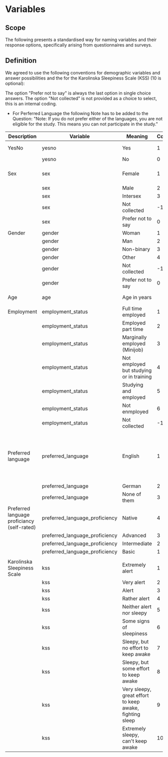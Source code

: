 # Variables

## Scope

The following presents a standardised way for naming variables and their response options, specifically arising from questionnaires and surveys.

## Definition

We agreed to use the following conventions for demographic variables and answer possibilities and the for the Karolinska Sleepiness Scale (KSS) (10 is optional):

The option "Prefer not to say" is always the last option in single choice answers.
The option "Not collected" is not provided as a choice to select, this is an internal coding.
* For Perferred Language the following Note has to be added to the Question:
"Note: If you do not prefer either of the languages, you are not eligible for the study.
       This means you can not participate in the study."



| Description        | Variable           | Meaning                                  | Code | Question              | Notes           |
|--------------------|--------------------|------------------------------------------|------|-----------------------|-----------------|
| YesNo              | yesno              | Yes                                      | 1    |                       | binary Question |
|                    | yesno              | No                                       | 0    |                       |                 |
| Sex                | sex                | Female                                   | 1    | Sex assigned at birth |                 |
|                    | sex                | Male                                     | 2    |                       |                 |
|                    | sex                | Intersex                                 | 3    |                       |                 |
|                    | sex                | Not collected                            | -1   |                       |                 |
|                    | sex                | Prefer not to say                        | 0    |                       |                 |
| Gender             | gender             | Woman                                    | 1    |                       |                 |
|                    | gender             | Man                                      | 2    |                       |                 |
|                    | gender             | Non-binary                               | 3    |                       |                 |
|                    | gender             | Other                                    | 4    |                       |                 |
|                    | gender             | Not collected                            | -1   |                       |                 |
|                    | gender             | Prefer not to say                        | 0    |                       |                 |
| Age                | age                | Age in years                             |      |  Age in years         | integer value   |
| Employment         | employment_status  | Full time employed                       | 1    |                       |                 |
|                    | employment_status  | Employed part time                       | 2    |                       |                 |
|                    | employment_status  | Marginally employed (Minijob)            | 3    |                       |                 |
|                    | employment_status  | Not employed but studying or in training | 4    |                       |                 |
|                    | employment_status  | Studying and employed                    | 5    |                       |                 |   
|                    | employment_status  | Not enmployed                            | 6    |                       |                 |
|                    | employment_status  | Not collected                            | -1   |                       |                 |
| Preferred language | preferred_language | English                                  | 1    | What is the language you prefer to do the study in?* |   |
|                    | preferred_language | German                                   | 2    |                       |                 |
|                    | preferred_language | None of them                             | 3    |                       |                 |
| Preferred language proficiancy (self-rated) | preferred_language_proficiency | Native       | 4 |  |  |
|                                             | preferred_language_proficiency | Advanced     | 3 |  |  |
|                                             | preferred_language_proficiency | Intermediate | 2 |  |  |
|                                             | preferred_language_proficiency | Basic        | 1 |  |  |
|  |  |  |  |  |  |
| Karolinska Sleepiness Scale | kss | Extremely alert | 1 |  |  |
|                             | kss | Very alert      | 2 |  |  |
|                             | kss | Alert           | 3 |  |  |
|                             | kss | Rather alert    | 4 |  |  |
|                             | kss | Neither alert nor sleepy | 5 |  |  |
|                             | kss | Some signs of sleepiness | 6 |  |  |
|                             | kss | Sleepy, but no effort to keep awake | 7 |  |  |
|                             | kss | Sleepy, but some effort to keep awake | 8 |  |  |
|                             | kss | Very sleepy, great effort to keep awake, fighting sleep | 9 |  |  |
|                             | kss | Extremely sleepy, can't keep awake | 10 |  | Optional |

